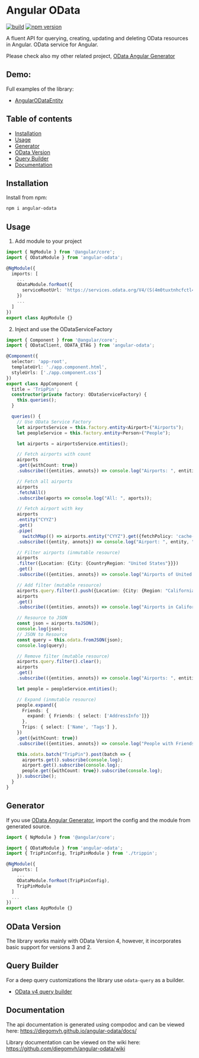 # Angular OData

[![build](https://github.com/diegomvh/angular-odata/workflows/Node.js%20CI/badge.svg)](https://github.com/diegomvh/angular-odata/actions?query=workflow%3A%22Node.js+CI%22)
[![npm version](https://badge.fury.io/js/angular-odata.svg)](http://badge.fury.io/js/angular-odata)

A fluent API for querying, creating, updating and deleting OData resources in Angular.
OData service for Angular.

Please check also my other related project, [OData Angular Generator](https://github.com/diegomvh/ODataApiGen)

## Demo:

Full examples of the library:

 - [AngularODataEntity](https://github.com/diegomvh/AngularODataEntity)

## Table of contents

- [Installation](#installation)
- [Usage](#usage)
- [Generator](#generator)
- [OData Version](#odata-version)
- [Query Builder](#query-builder)
- [Documentation](#documentation)

## Installation

Install from npm:

```bash
npm i angular-odata
```

## Usage

1) Add module to your project

```typescript
import { NgModule } from '@angular/core';
import { ODataModule } from 'angular-odata';

@NgModule({
  imports: [
    ...
    ODataModule.forRoot({
      serviceRootUrl: 'https://services.odata.org/V4/(S(4m0tuxtnhcfctl4gzem3gr10))/TripPinServiceRW/'
    })
    ...
  ]
})
export class AppModule {}
```

2) Inject and use the ODataServiceFactory

```typescript
import { Component } from '@angular/core';
import { ODataClient, ODATA_ETAG } from 'angular-odata';

@Component({
  selector: 'app-root',
  templateUrl: './app.component.html',
  styleUrls: ['./app.component.css']
})
export class AppComponent {
  title = 'TripPin';
  constructor(private factory: ODataServiceFactory) {
    this.queries();
  }

  queries() {
    // Use OData Service Factory
    let airportsService = this.factory.entity<Airport>("Airports");
    let peopleService = this.factory.entity<Person>("People");

    let airports = airportsService.entities();

    // Fetch airports with count
    airports
    .get({withCount: true})
    .subscribe(({entities, annots}) => console.log("Airports: ", entities, "Annotations: ", annots));

    // Fetch all airports
    airports
    .fetchAll()
    .subscribe(aports => console.log("All: ", aports));

    // Fetch airport with key
    airports
    .entity("CYYZ")
    .get()
    .pipe(
      switchMap(() => airports.entity("CYYZ").get({fetchPolicy: 'cache-first'}))) // From Cache!
    .subscribe(({entity, annots}) => console.log("Airport: ", entity, "Annotations: ", annots));

    // Filter airports (inmutable resource)
    airports
    .filter({Location: {City: {CountryRegion: "United States"}}})
    .get()
    .subscribe(({entities, annots}) => console.log("Airports of United States: ", entities, "Annotations: ", annots));

    // Add filter (mutable resource)
    airports.query.filter().push({Location: {City: {Region: "California"}}});
    airports
    .get()
    .subscribe(({entities, annots}) => console.log("Airports in California: ", entities, "Annotations: ", annots));

    // Resource to JSON
    const json = airports.toJSON();
    console.log(json);
    // JSON to Resource
    const query = this.odata.fromJSON(json);
    console.log(query);

    // Remove filter (mutable resource)
    airports.query.filter().clear();
    airports
    .get()
    .subscribe(({entities, annots}) => console.log("Airports: ", entities, "Annotations: ", annots));

    let people = peopleService.entities();

    // Expand (inmutable resource)
    people.expand({
      Friends: {
        expand: { Friends: { select: ['AddressInfo']}}
      },
      Trips: { select: ['Name', 'Tags'] },
    })
    .get({withCount: true})
    .subscribe(({entities, annots}) => console.log("People with Friends and Trips: ", entities, "Annotations: ", annots));

    this.odata.batch("TripPin").post(batch => {
      airports.get().subscribe(console.log);
      airport.get().subscribe(console.log);
      people.get({withCount: true}).subscribe(console.log);
    }).subscribe();
  }
}
```

## Generator 

If you use [OData Angular Generator](https://github.com/diegomvh/ODataApiGen), import the config and the module from generated source.

```typescript
import { NgModule } from '@angular/core';

import { ODataModule } from 'angular-odata';
import { TripPinConfig, TripPinModule } from './trippin';

@NgModule({
  imports: [
    ...
    ODataModule.forRoot(TripPinConfig),
    TripPinModule
  ]
  ...
})
export class AppModule {}
```

## OData Version

The library works mainly with OData Version 4, however, it incorporates basic support for versions 3 and 2.

## Query Builder

For a deep query customizations the library use `odata-query` as a builder.

- [OData v4 query builder](https://github.com/techniq/odata-query)

## Documentation

The api documentation is generated using compodoc and can be viewed here: https://diegomvh.github.io/angular-odata/docs/

Library documentation can be viewed on the wiki here: https://github.com/diegomvh/angular-odata/wiki
